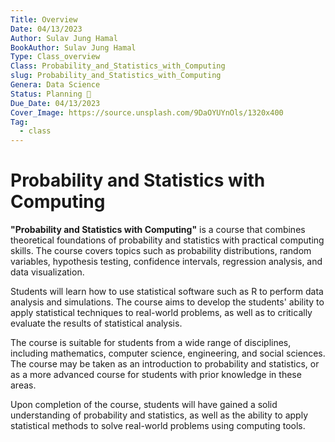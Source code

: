 ```yaml
---
Title: Overview
Date: 04/13/2023
Author: Sulav Jung Hamal
BookAuthor: Sulav Jung Hamal
Type: Class_overview
Class: Probability_and_Statistics_with_Computing
slug: Probability_and_Statistics_with_Computing
Genera: Data Science 
Status: Planning 🔗
Due_Date: 04/13/2023
Cover_Image: https://source.unsplash.com/9DaOYUYnOls/1320x400
Tag:
  - class
---
```


<h1 className = "text-center" > Probability and Statistics with Computing </h1>

**"Probability and Statistics with Computing"** is a course that combines theoretical foundations of probability and statistics with practical computing skills. The course covers topics such as probability distributions, random variables, hypothesis testing, confidence intervals, regression analysis, and data visualization.

Students will learn how to use statistical software such as R to perform data analysis and simulations. The course aims to develop the students' ability to apply statistical techniques to real-world problems, as well as to critically evaluate the results of statistical analysis.

The course is suitable for students from a wide range of disciplines, including mathematics, computer science, engineering, and social sciences. The course may be taken as an introduction to probability and statistics, or as a more advanced course for students with prior knowledge in these areas.

Upon completion of the course, students will have gained a solid understanding of probability and statistics, as well as the ability to apply statistical methods to solve real-world problems using computing tools.


